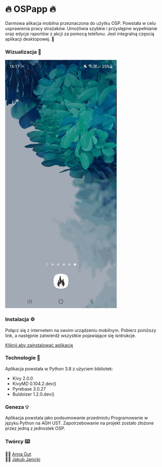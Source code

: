 # :fire:  OSPapp  :fire:
Darmowa alikacja mobilna przeznaczona do użytku OSP. Powstała w celu usprawienia pracy strażaków. Umożliwia szybkie i przystępne wypełnianie oraz edycje raportów
z akcji za pomocą telefonu. Jest integralną częscią aplikacji desktopowej. :fire_engine:	

### Wizualizacja :iphone:

![](visuals.gif)

### Instalacja  :gear:

Połącz się z internetem na swoim urządzeniu mobilnym. Pobierz poniższy link, a następnie zatwierdź wszystkie pojawiające się isntrukcje.

[Kliknij aby zainstalować aplikację](https://drive.google.com/file/d/1dFipQw3_58IHhQqEm-oV0nlLrPWkyt-_/view?usp=sharing)

### Technologie :wrench:
Aplikacja powstała w Python 3.8 z użyciem bibliotek:
* Kivy 2.0.0
* KivyMD 0.104.2.dev()
* Pyrebase 3.0.27
* Buldoizer 1.2.0.dev()

### Geneza :bulb:
Aplikacja powstala jako podsumowanie przedmiotu Programowanie w języku Python na AGH UST.
Zapotrzebowanie na projekt zostało złożone przez jedną z jednostek OSP.


### Twórcy :keyboard:
 :firefighter:	[Anna Gut](https://github.com/aniagut)        
 :firefighter:	[Jakub Janicki](https://github.com/JanickiJ)  